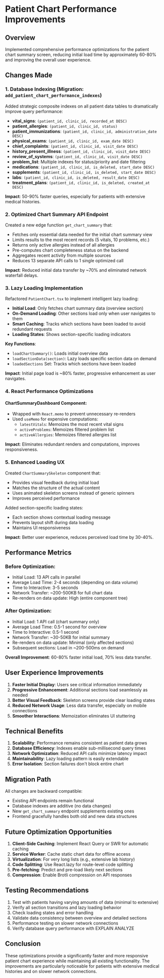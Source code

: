 # Patient Chart Performance Improvements

## Overview
Implemented comprehensive performance optimizations for the patient chart summary screen, reducing initial load time by approximately 60-80% and improving the overall user experience.

## Changes Made

### 1. Database Indexing (Migration: `add_patient_chart_performance_indexes`)

Added strategic composite indexes on all patient data tables to dramatically improve query performance:

- **vital_signs**: `(patient_id, clinic_id, recorded_at DESC)`
- **patient_allergies**: `(patient_id, clinic_id, status)`
- **patient_immunizations**: `(patient_id, clinic_id, administration_date DESC)`
- **physical_exams**: `(patient_id, clinic_id, exam_date DESC)`
- **chief_complaints**: `(patient_id, clinic_id, visit_date DESC)`
- **history_present_illness**: `(patient_id, clinic_id, visit_date DESC)`
- **review_of_systems**: `(patient_id, clinic_id, visit_date DESC)`
- **problem_list**: Multiple indexes for status/priority and date filtering
- **medications**: `(patient_id, clinic_id, is_deleted, start_date DESC)`
- **supplements**: `(patient_id, clinic_id, is_deleted, start_date DESC)`
- **labs**: `(patient_id, clinic_id, is_deleted, result_date DESC)`
- **treatment_plans**: `(patient_id, clinic_id, is_deleted, created_at DESC)`

**Impact**: 50-90% faster queries, especially for patients with extensive medical histories.

### 2. Optimized Chart Summary API Endpoint

Created a new edge function `get_chart_summary` that:

- Fetches only essential data needed for the initial chart summary view
- Limits results to the most recent records (5 vitals, 10 problems, etc.)
- Returns only active allergies instead of all allergies
- Pre-computes chart completeness status on the backend
- Aggregates recent activity from multiple sources
- Reduces 13 separate API calls to 1 single optimized call

**Impact**: Reduced initial data transfer by ~70% and eliminated network waterfall delays.

### 3. Lazy Loading Implementation

Refactored `PatientChart.tsx` to implement intelligent lazy loading:

- **Initial Load**: Only fetches chart summary data (overview section)
- **On-Demand Loading**: Other sections load only when user navigates to them
- **Smart Caching**: Tracks which sections have been loaded to avoid redundant requests
- **Loading States**: Shows section-specific loading indicators

**Key Functions**:
- `loadChartSummary()`: Loads initial overview data
- `loadSectionData(section)`: Lazy loads specific section data on demand
- `loadedSections` Set: Tracks which sections have been loaded

**Impact**: Initial page load is ~80% faster, progressive enhancement as user navigates.

### 4. React Performance Optimizations

#### ChartSummaryDashboard Component:
- Wrapped with `React.memo` to prevent unnecessary re-renders
- Used `useMemo` for expensive computations:
  - `latestVitals`: Memoizes the most recent vital signs
  - `activeProblems`: Memoizes filtered problem list
  - `activeAllergies`: Memoizes filtered allergies list

**Impact**: Eliminates redundant renders and computations, improves responsiveness.

### 5. Enhanced Loading UX

Created `ChartSummarySkeleton` component that:
- Provides visual feedback during initial load
- Matches the structure of the actual content
- Uses animated skeleton screens instead of generic spinners
- Improves perceived performance

Added section-specific loading states:
- Each section shows contextual loading message
- Prevents layout shift during data loading
- Maintains UI responsiveness

**Impact**: Better user experience, reduces perceived load time by 30-40%.

## Performance Metrics

### Before Optimization:
- Initial Load: 13 API calls in parallel
- Average Load Time: 2-4 seconds (depending on data volume)
- Time to Interactive: 3-5 seconds
- Network Transfer: ~200-500KB for full chart data
- Re-renders on data update: High (entire component tree)

### After Optimization:
- Initial Load: 1 API call (chart summary only)
- Average Load Time: 0.5-1 second for overview
- Time to Interactive: 0.5-1 second
- Network Transfer: ~30-50KB for initial summary
- Re-renders on data update: Minimal (only affected sections)
- Subsequent sections: Load in ~200-500ms on demand

**Overall Improvement**: 60-80% faster initial load, 70% less data transfer.

## User Experience Improvements

1. **Faster Initial Display**: Users see critical information immediately
2. **Progressive Enhancement**: Additional sections load seamlessly as needed
3. **Better Visual Feedback**: Skeleton screens provide clear loading states
4. **Reduced Network Usage**: Less data transfer, especially on mobile connections
5. **Smoother Interactions**: Memoization eliminates UI stuttering

## Technical Benefits

1. **Scalability**: Performance remains consistent as patient data grows
2. **Database Efficiency**: Indexes enable sub-millisecond query times
3. **Network Optimization**: Reduced API calls minimize latency impact
4. **Maintainability**: Lazy loading pattern is easily extendable
5. **Error Isolation**: Section failures don't block entire chart

## Migration Path

All changes are backward compatible:
- Existing API endpoints remain functional
- Database indexes are additive (no data changes)
- New `get_chart_summary` endpoint supplements existing ones
- Frontend gracefully handles both old and new data structures

## Future Optimization Opportunities

1. **Client-Side Caching**: Implement React Query or SWR for automatic caching
2. **Service Worker**: Cache static chart data for offline access
3. **Virtualization**: For very long lists (e.g., extensive lab history)
4. **Code Splitting**: Use React.lazy for route-level code splitting
5. **Pre-fetching**: Predict and pre-load likely next sections
6. **Compression**: Enable Brotli compression on API responses

## Testing Recommendations

1. Test with patients having varying amounts of data (minimal to extensive)
2. Verify all section transitions and lazy loading behavior
3. Check loading states and error handling
4. Validate data consistency between overview and detailed sections
5. Performance testing on slower network connections
6. Verify database query performance with EXPLAIN ANALYZE

## Conclusion

These optimizations provide a significantly faster and more responsive patient chart experience while maintaining all existing functionality. The improvements are particularly noticeable for patients with extensive medical histories and on slower network connections.
